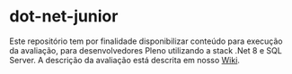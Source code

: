 # **dot-net-junior**

Este repositório tem por finalidade disponibilizar conteúdo para execução da avaliação, para desenvolvedores Pleno utilizando a stack .Net 8 e SQL Server. A descrição da avaliação está descrita em nosso [Wiki](https://github.com/StallosTecnologia/dot-net-pleno/wiki "Wiki").

